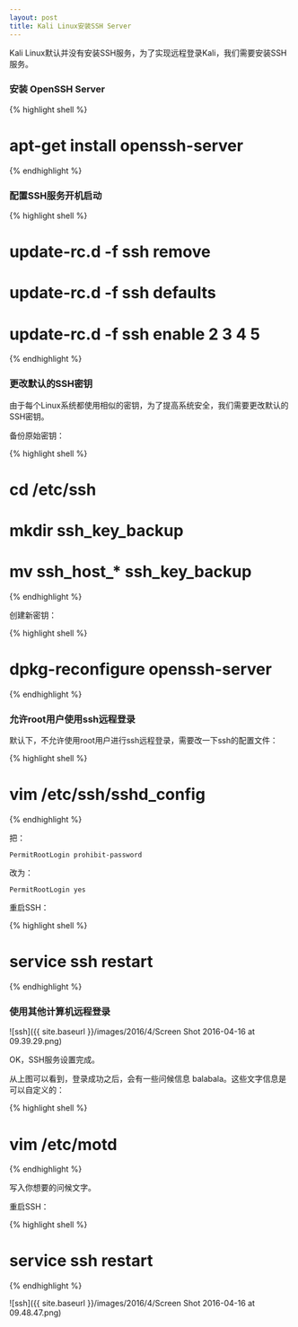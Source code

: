 ```yaml
---
layout: post
title: Kali Linux安装SSH Server
---
```


Kali Linux默认并没有安装SSH服务，为了实现远程登录Kali，我们需要安装SSH服务。

### 安装 OpenSSH Server

{% highlight shell %}
# apt-get install openssh-server
{% endhighlight %}

### 配置SSH服务开机启动

{% highlight shell %}
# update-rc.d -f ssh remove
# update-rc.d -f ssh defaults
# update-rc.d -f ssh enable 2 3 4 5
{% endhighlight %}

### 更改默认的SSH密钥

由于每个Linux系统都使用相似的密钥，为了提高系统安全，我们需要更改默认的SSH密钥。

备份原始密钥：

{% highlight shell %}
# cd /etc/ssh
# mkdir ssh_key_backup
# mv ssh_host_* ssh_key_backup
{% endhighlight %}

创建新密钥：

{% highlight shell %}
# dpkg-reconfigure openssh-server
{% endhighlight %}

### 允许root用户使用ssh远程登录

默认下，不允许使用root用户进行ssh远程登录，需要改一下ssh的配置文件：

{% highlight shell %}
# vim /etc/ssh/sshd_config
{% endhighlight %}

把：

```
PermitRootLogin prohibit-password
```

改为：

```
PermitRootLogin yes

```

重启SSH：

{% highlight shell %}
# service ssh restart
{% endhighlight %}

### 使用其他计算机远程登录

![ssh]({{ site.baseurl }}/images/2016/4/Screen Shot 2016-04-16 at 09.39.29.png)

OK，SSH服务设置完成。

从上图可以看到，登录成功之后，会有一些问候信息 balabala。这些文字信息是可以自定义的：

{% highlight shell %}
# vim /etc/motd
{% endhighlight %}

写入你想要的问候文字。

重启SSH：

{% highlight shell %}
# service ssh restart
{% endhighlight %}

![ssh]({{ site.baseurl }}/images/2016/4/Screen Shot 2016-04-16 at 09.48.47.png)